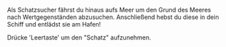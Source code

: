 Als Schatzsucher fährst du hinaus aufs Meer um den Grund des Meeres nach Wertgegenständen abzusuchen. Anschließend hebst du diese in dein Schiff und entlädst sie am Hafen!

Drücke 'Leertaste' um den "Schatz" aufzunehmen.